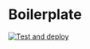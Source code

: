 # Boilerplate

[![Test and deploy](https://github.com/nexys-system/react-boilerplate-ts/actions/workflows/buildNTest.yml/badge.svg)](https://github.com/nexys-system/react-boilerplate-ts/actions/workflows/buildNTest.yml)
